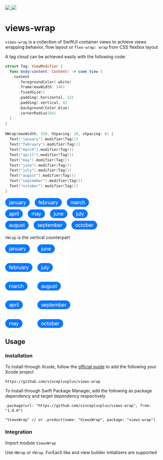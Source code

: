 <p>
  <a href="https://github.com/vinceplusplus/views-wrap/actions?query=workflow%3Atest+event%3Apush">
    <img src="https://github.com/vinceplusplus/views-wrap/workflows/test/badge.svg?event=push">
  </a>
  <a href="https://codecov.io/gh/vinceplusplus/views-wrap">
    <img src="https://codecov.io/gh/vinceplusplus/views-wrap/branch/main/graph/badge.svg" />
  </a>
</p>

# views-wrap

`views-wrap` is a collection of SwiftUI container views to achieve views wrapping behavior, flow layout or `flex-wrap: wrap` from CSS flexbox layout

A tag cloud can be achieved easily with the following code:
```swift
struct Tag: ViewModifier {
  func body(content: Content) -> some View {
    content
      .foregroundColor(.white)
      .frame(maxWidth: 144)
      .fixedSize()
      .padding(.horizontal, 12)
      .padding(.vertical, 4)
      .background(Color.blue)
      .cornerRadius(64)
  }
}

HWrap(maxWidth: 320, hSpacing: 16, vSpacing: 8) {
  Text("january").modifier(Tag())
  Text("february").modifier(Tag())
  Text("march").modifier(Tag())
  Text("april").modifier(Tag())
  Text("may").modifier(Tag())
  Text("june").modifier(Tag())
  Text("july").modifier(Tag())
  Text("august").modifier(Tag())
  Text("september").modifier(Tag())
  Text("october").modifier(Tag())
}
```

![](docs/images/hwrap.png)

`VWrap` is the vertical counterpart

![](docs/images/vwrap.png)

## Usage

### Installation

To install through Xcode, follow the [official guide](https://developer.apple.com/documentation/xcode/adding_package_dependencies_to_your_app) to add the following your Xcode project
```
https://github.com/vinceplusplus/views-wrap
```

To install through Swift Package Manager, add the following as package dependency and target dependency respectively
```
.package(url: "https://github.com/vinceplusplus/views-wrap", from: "1.0.0")
```
```
"ViewsWrap" // or .product(name: "ViewsWrap", package: "views-wrap")
```

### Integration

Import module `ViewsWrap`

Use `HWrap` or `VWrap`. ForEach like and view builder initializers are supported

